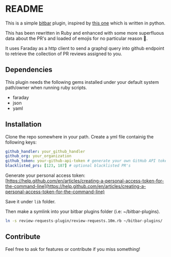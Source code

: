 # README

This is a simple [bitbar](https://github.com/matryer/bitbar) plugin, inspired by [this one](https://github.com/matryer/bitbar-plugins/blob/master/Dev/GitHub/github-review-requests.5m.py) which is written in python.

This has been rewritten in Ruby and enhanced with some more superfluous data about the PR's and loaded of emojis for no particular reason 🤖.

It uses Faraday as a http client to send a graphql query into github endpoint to retrieve the collection of PR reviews assigned to you.

## Dependencies
This plugin needs the following gems installed under your default system path/owner when running ruby scripts.

- faraday
- json
- yaml

## Installation

Clone the repo somewhere in your path. Create a yml file containig the following keys:

```yml
github_handler: your_github_handler
github_org: your_organization
github_token: your-github-api-token # generate your own GitHub API token
blacklisted_prs: [123, 187] # optional blacklisted PR's
```

Generate your personal access token: [https://help.github.com/en/articles/creating-a-personal-access-token-for-the-command-line](https://help.github.com/en/articles/creating-a-personal-access-token-for-the-command-line)

Save it under `lib` folder.

Then make a symlink into your bitbar plugins folder (i.e: ~/bitbar-plugins).

```bash
ln -s review-requests-plugin/review-requests.10m.rb ~/bitbar-plugins/
```

## Contribute

Feel free to ask for features or contribute if you miss something!
